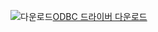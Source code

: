 ![다운로드](../ssdt/media/download.png)[ODBC 드라이버 다운로드](https://blogs.msdn.microsoft.com/sqlnativeclient/2016/10/20/odbc-driver-13-0-for-linux-released/)